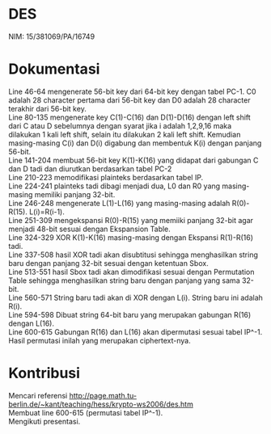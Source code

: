 # DES
NIM: 15/381069/PA/16749<br>

# Dokumentasi
Line 46-64 mengenerate 56-bit key dari 64-bit key dengan tabel PC-1.
C0 adalah 28 character pertama dari 56-bit key dan D0 adalah 28 character terakhir dari 56-bit key.<br>
Line 80-135 mengenerate key C(1)-C(16) dan D(1)-D(16) dengan left shift dari C atau D sebelumnya dengan syarat jika i adalah 1,2,9,16 maka dilakukan 1 kali left shift, selain itu dilakukan 2 kali left shift.
Kemudian masing-masing C(i) dan D(i) digabung dan membentuk K(i) dengan panjang 56-bit.<br>
Line 141-204 membuat 56-bit key K(1)-K(16) yang didapat dari gabungan C dan D tadi dan diurutkan berdasarkan tabel PC-2<br>
Line 210-223 memodifikasi plainteks berdasarkan tabel IP.<br>
Line 224-241 plainteks tadi dibagi menjadi dua, L0 dan R0 yang masing-masing memiliki panjang 32-bit.<br>
Line 246-248 mengenerate L(1)-L(16) yang masing-masing adalah R(0)-R(15). L(i)=R(i-1).<br>
Line 251-309 mengekspansi R(0)-R(15) yang memiiki panjang 32-bit agar menjadi 48-bit sesuai dengan Ekspansion Table.<br>
Line 324-329 XOR K(1)-K(16) masing-masing dengan Ekspansi R(1)-R(16) tadi.<br>
Line 337-508 hasil XOR tadi akan disubtitusi sehingga menghasilkan string baru dengan panjang 32-bit sesuai dengan ketentuan Sbox.<br>
Line 513-551 hasil Sbox tadi akan dimodifikasi sesuai dengan Permutation Table sehingga menghasilkan string baru dengan panjang yang sama 32-bit.<br>
Line 560-571 String baru tadi akan di XOR dengan L(i). String baru ini adalah R(i).<br>
Line 594-598 Dibuat string 64-bit baru yang merupakan gabungan R(16) dengan L(16).<br>
Line 600-615 Gabungan R(16) dan L(16) akan dipermutasi sesuai tabel IP^-1.<br>
Hasil permutasi inilah yang merupakan ciphertext-nya.<br>



# Kontribusi
Mencari referensi http://page.math.tu-berlin.de/~kant/teaching/hess/krypto-ws2006/des.htm<br>
Membuat line 600-615 (permutasi tabel IP^-1).<br>
Mengikuti presentasi.
